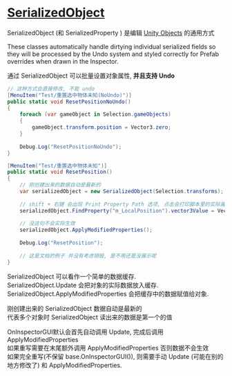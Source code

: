 ﻿[SerializedObject](https://docs.unity3d.com/2021.3/Documentation/ScriptReference/SerializedObject.html)  
==
SerializedObject (和 SerializedProperty ) 是编辑 [Unity Objects](https://docs.unity3d.com/2021.3/Documentation/ScriptReference/Object.html)  的通用方式  

These classes automatically handle dirtying individual serialized fields so they will be processed by the Undo system and styled correctly for Prefab overrides when drawn in the Inspector.  

通过 SerializedObject 可以批量设置对象属性, __并且支持 Undo__  

```c#
// 这种方式会直接修改, 不能 undo
[MenuItem("Test/重置选中物体未知(NoUndo)")]
public static void ResetPositionNoUndo()
{
    foreach (var gameObject in Selection.gameObjects)
    {
        gameObject.transform.position = Vector3.zero;
    }
    
    Debug.Log("ResetPositionNoUndo");
}

[MenuItem("Test/重置选中物体未知")]
public static void ResetPosition()
{
    // 刚创建出来的数据自动是最新的
    var serializedObject = new SerializedObject(Selection.transforms);
    
    // shift + 右键 会出现 Print Property Path 选项, 点击会打印脚本里的实际属性名
    serializedObject.FindProperty("m_LocalPosition").vector3Value = Vector3.zero;
    
    // 没这句不会实际生效
    serializedObject.ApplyModifiedProperties();
    
    Debug.Log("ResetPosition");
    
    // 这是文档的例子 并没有考虑销毁, 是不用还是没展示呢
}
```

SerializedObject 可以看作一个简单的数据缓存.  
SerializedObject.Update 会把对象的实际数据放入缓存.  
SerializedObject.ApplyModifiedProperties 会把缓存中的数据赋值给对象.  

刚创建出来的 SerializedObject 数据自动是最新的  
代表多个对象时 SerializedObject 读出来的数据是第一个的值  

OnInspectorGUI默认会首先自动调用 Update, 完成后调用 ApplyModifiedProperties  
如果重写需要在末尾额外调用 ApplyModifiedProperties 否则数据不会生效  
如果完全重写(不保留 base.OnInspectorGUI()), 则需要手动 Update (可能在别的地方修改了) 和 ApplyModifiedProperties.  

